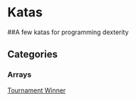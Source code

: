# Katas

##A few katas for programming dexterity

## Categories

### Arrays

[Tournament Winner](./arrays/tournament-winner)